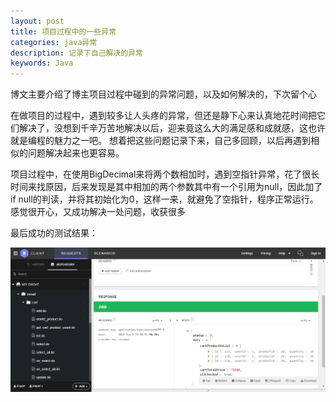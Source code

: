 ```yaml
---
layout: post
title: 项目过程中的一些异常
categories: java异常
description: 记录下自己解决的异常
keywords: Java
---
```

博文主要介绍了博主项目过程中碰到的异常问题，以及如何解决的，下次留个心


在做项目的过程中，遇到较多让人头疼的异常，但还是静下心来认真地花时间把它们解决了，没想到千辛万苦地解决以后，迎来竟这么大的满足感和成就感，这也许就是编程的魅力之一吧。
想着把这些问题记录下来，自己多回顾，以后再遇到相似的问题解决起来也更容易。

项目过程中，在使用BigDecimal来将两个数相加时，遇到空指针异常，花了很长时间来找原因，后来发现是其中相加的两个参数其中有一个引用为null，因此加了if null的判读，并将其初始化为0，这样一来，就避免了空指针，程序正常运行。
感觉很开心，又成功解决一处问题，收获很多

最后成功的测试结果：

![](/images/newimage/ex-nullpoint.png)
